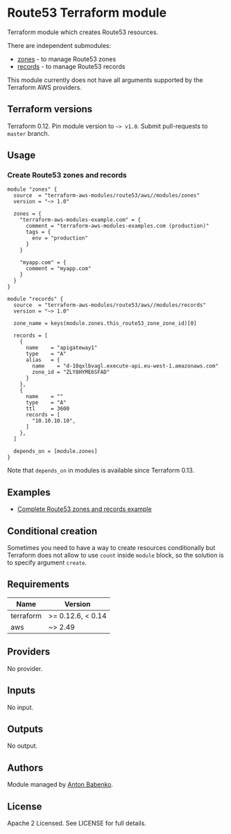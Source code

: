 # Route53 Terraform module

Terraform module which creates Route53 resources.

There are independent submodules:

* [zones](https://github.com/terraform-aws-modules/terraform-aws-route53/tree/master/modules/zones) - to manage Route53 zones
* [records](https://github.com/terraform-aws-modules/terraform-aws-route53/tree/master/modules/records) - to manage Route53 records

This module currently does not have all arguments supported by the Terraform AWS providers.


## Terraform versions

Terraform 0.12. Pin module version to `~> v1.0`. Submit pull-requests to `master` branch.


## Usage

### Create Route53 zones and records

```hcl
module "zones" {
  source  = "terraform-aws-modules/route53/aws//modules/zones"
  version = "~> 1.0"

  zones = {
    "terraform-aws-modules-example.com" = {
      comment = "terraform-aws-modules-examples.com (production)"
      tags = {
        env = "production"
      }
    }

    "myapp.com" = {
      comment = "myapp.com"
    }
  }
}

module "records" {
  source  = "terraform-aws-modules/route53/aws//modules/records"
  version = "~> 1.0"

  zone_name = keys(module.zones.this_route53_zone_zone_id)[0]

  records = [
    {
      name    = "apigateway1"
      type    = "A"
      alias   = {
        name    = "d-10qxlbvagl.execute-api.eu-west-1.amazonaws.com"
        zone_id = "ZLY8HYME6SFAD"
      }
    },
    {
      name    = ""
      type    = "A"
      ttl     = 3600
      records = [
        "10.10.10.10",
      ]
    },
  ]

  depends_on = [module.zones]
}
```

Note that `depends_on` in modules is available since Terraform 0.13.


## Examples

* [Complete Route53 zones and records example](https://github.com/terraform-aws-modules/terraform-aws-route53/tree/master/examples/complete)


## Conditional creation

Sometimes you need to have a way to create resources conditionally but Terraform does not allow to use `count` inside `module` block, so the solution is to specify argument `create`.


<!-- BEGINNING OF PRE-COMMIT-TERRAFORM DOCS HOOK -->
## Requirements

| Name | Version |
|------|---------|
| terraform | >= 0.12.6, < 0.14 |
| aws | ~> 2.49 |

## Providers

No provider.

## Inputs

No input.

## Outputs

No output.

<!-- END OF PRE-COMMIT-TERRAFORM DOCS HOOK -->

## Authors

Module managed by [Anton Babenko](https://github.com/antonbabenko).

## License

Apache 2 Licensed. See LICENSE for full details.
